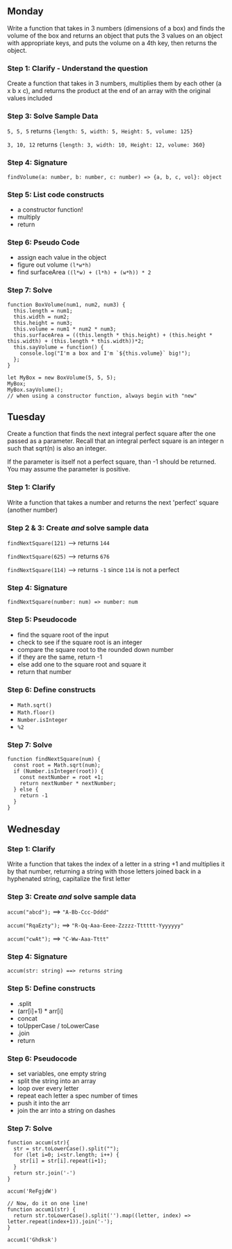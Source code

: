 ## Monday

Write a function that takes in 3 numbers (dimensions of a box) and finds the volume of the box and returns an object that puts the 3 values on an object with appropriate keys, and puts the volume on a 4th key, then returns the object.

### Step 1: Clarify - Understand the question
Create a function that takes in 3 numbers, multiplies them by each other (a x b x c), and returns the product at the end of an array with the original values included 

### Step 3: Solve Sample Data
`5, 5, 5` returns `{length: 5, width: 5, Height: 5, volume: 125}`

`3, 10, 12` returns `{length: 3, width: 10, Height: 12, volume: 360}`

### Step 4: Signature
`findVolume(a: number, b: number, c: number) => {a, b, c, vol}: object`

### Step 5: List code constructs
- a constructor function!
- multiply
- return

### Step 6: Pseudo Code
- assign each value in the object
- figure out volume `(l*w*h)`
- find surfaceArea `((l*w) + (l*h) + (w*h)) * 2`

### Step 7: Solve
```
function BoxVolume(num1, num2, num3) {
  this.length = num1;
  this.width = num2;
  this.height = num3;
  this.volume = num1 * num2 * num3;
  this.surfaceArea = ((this.length * this.height) + (this.height * this.width) + (this.length * this.width))*2;
  this.sayVolume = function() {
    console.log("I'm a box and I'm `${this.volume}` big!");
  };
}

let MyBox = new BoxVolume(5, 5, 5);
MyBox;
MyBox.sayVolume();
// when using a constructor function, always begin with "new"
```

## Tuesday

Create a function that finds the next integral perfect square after the one passed as a parameter. Recall that an integral perfect square is an integer n such that sqrt(n) is also an integer.

If the parameter is itself not a perfect square, than -1 should be returned. You may assume the parameter is positive.

### Step 1: Clarify  
Write a function that takes a number and returns the next 'perfect' square (another number)

### Step 2 & 3: Create _and_ solve sample data
`findNextSquare(121)` --> returns `144`

`findNextSquare(625)` --> returns `676`

`findNextSquare(114)` --> returns `-1` since `114` is not a perfect

### Step 4: Signature
`findNextSquare(number: num) => number: num`

### Step 5: Pseudocode
- find the square root of the input
- check to see if the square root is an integer
- compare the square root to the rounded down number 
- if they are the same, return -1
- else add one to the square root and square it 
- return that number 

### Step 6: Define constructs 
- `Math.sqrt()`
- `Math.floor()`
- `Number.isInteger`
- `%2`

### Step 7: Solve
```
function findNextSquare(num) {
  const root = Math.sqrt(num);
  if (Number.isInteger(root)) {
    const nextNumber = root +1;
    return nextNumber * nextNumber;
  } else {
    return -1
  }
}
```

## Wednesday

### Step 1: Clarify  
Write a function that takes the index of a letter in a string +1 and multiplies it by that number, returning a string with those letters joined back in a hyphenated string, capitalize the first letter 

### Step 3: Create _and_ solve sample data
`accum("abcd");`    ==>  `"A-Bb-Ccc-Dddd"`

`accum("RqaEzty");` ==>  `"R-Qq-Aaa-Eeee-Zzzzz-Tttttt-Yyyyyyy"`

`accum("cwAt");`    ==>  `"C-Ww-Aaa-Tttt"`

### Step 4: Signature
`accum(str: string) ==> returns string `

### Step 5: Define constructs
- .split
- (arr[i]+1) * arr[i]
- concat
- toUpperCase / toLowerCase
- .join
- return 

### Step 6: Pseudocode
- set variables, one empty string 
- split the string into an array
- loop over every letter
- repeat each letter a spec number of times 
- push it into the arr 
- join the arr into a string on dashes 

### Step 7: Solve
```
function accum(str){
  str = str.toLowerCase().split("");
  for (let i=0; i<str.length; i++) {
    str[i] = str[i].repeat(i+1);
  }
  return str.join('-')
} 

accum('ReFgjdW')

// Now, do it on one line!
function accum1(str) {
  return str.toLowerCase().split('').map((letter, index) => letter.repeat(index+1)).join('-');
}

accum1('Ghdksk')
```